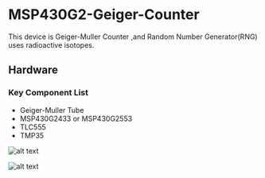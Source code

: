 # MSP430G2-Geiger-Counter

This device is Geiger-Muller Counter ,and Random Number Generator(RNG) uses radioactive isotopes.

## Hardware

### Key Component List
- Geiger-Muller Tube
- MSP430G2433 or MSP430G2553
- TLC555
- TMP35

![alt text](https://github.com/GCY/MSP430G2-Geiger-Counter/blob/master/res/20200325_024932.jpg?raw=true)

![alt text](https://github.com/GCY/MSP430G2-Geiger-Counter/blob/master/res/20200325_024958.jpg?raw=true)
